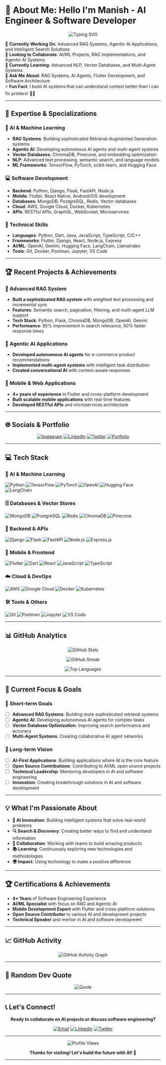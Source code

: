 # 💫 About Me: Hello I'm Manish - AI Engineer & Software Developer

<div align="center">
  <img src="https://readme-typing-svg.herokuapp.com?font=Fira+Code&pause=1000&color=00D9FF&center=true&vCenter=true&width=435&lines=AI+Engineer+%7C+Software+Developer;RAG+Specialist+%7C+Agentic+AI+Expert;4+Years+of+Experience;Building+Intelligent+Systems" alt="Typing SVG" />
</div>

🔭 **Currently Working On**: Advanced RAG Systems, Agentic AI Applications, and Intelligent Search Solutions<br>
🤝 **Looking to Collaborate**: AI/ML Projects, RAG Implementations, and Agentic AI Systems<br>
🌱 **Currently Learning**: Advanced NLP, Vector Databases, and Multi-Agent Systems<br>
💬 **Ask Me About**: RAG Systems, AI Agents, Flutter Development, and Software Architecture<br>
⚡ **Fun Fact**: I build AI systems that can understand context better than I can fix printers! 🤖✨

---

## 🚀 Expertise & Specializations

### 🤖 AI & Machine Learning
- **RAG Systems**: Building sophisticated Retrieval-Augmented Generation systems
- **Agentic AI**: Developing autonomous AI agents and multi-agent systems
- **Vector Databases**: ChromaDB, Pinecone, and embedding optimization
- **NLP**: Advanced text processing, semantic search, and language models
- **ML Frameworks**: TensorFlow, PyTorch, scikit-learn, and Hugging Face

### 💻 Software Development
- **Backend**: Python, Django, Flask, FastAPI, Node.js
- **Mobile**: Flutter, React Native, Android/iOS development
- **Databases**: MongoDB, PostgreSQL, Redis, Vector databases
- **Cloud**: AWS, Google Cloud, Docker, Kubernetes
- **APIs**: RESTful APIs, GraphQL, WebSocket, Microservices

### 🔧 Technical Skills
- **Languages**: Python, Dart, Java, JavaScript, TypeScript, C/C++
- **Frameworks**: Flutter, Django, React, Node.js, Express
- **AI/ML**: OpenAI, Gemini, Hugging Face, LangChain, LlamaIndex
- **Tools**: Git, Docker, Postman, Jupyter, VS Code

---

## 🏆 Recent Projects & Achievements

### 🧠 Advanced RAG System
- **Built a sophisticated RAG system** with weighted text processing and incremental sync
- **Features**: Semantic search, pagination, filtering, and multi-agent LLM support
- **Tech Stack**: Python, Flask, ChromaDB, MongoDB, OpenAI, Gemini
- **Performance**: 85% improvement in search relevance, 50% faster response times

### 🤖 Agentic AI Applications
- **Developed autonomous AI agents** for e-commerce product recommendations
- **Implemented multi-agent systems** with intelligent task distribution
- **Created conversational AI** with context-aware responses

### 📱 Mobile & Web Applications
- **4+ years of experience** in Flutter and cross-platform development
- **Built scalable mobile applications** with real-time features
- **Developed RESTful APIs** and microservices architecture

---

## 🌐 Socials & Portfolio

<div align="center">

[![Instagram](https://img.shields.io/badge/Instagram-%23E4405F.svg?style=for-the-badge&logo=Instagram&logoColor=white)](https://instagram.com/thisismanishrajput)
[![LinkedIn](https://img.shields.io/badge/LinkedIn-%230077B5.svg?style=for-the-badge&logo=linkedin&logoColor=white)](https://linkedin.com/in/thisismanishrajpu)
[![Twitter](https://img.shields.io/badge/Twitter-%231DA1F2.svg?style=for-the-badge&logo=Twitter&logoColor=white)](https://twitter.com/thisisbabusaheb)
[![Portfolio](https://img.shields.io/badge/Portfolio-%23000000.svg?style=for-the-badge&logo=firefox&logoColor=#FF7139)](https://thisismanishrajput.github.io/)

</div>

---

## 💻 Tech Stack

### 🤖 AI & Machine Learning
![Python](https://img.shields.io/badge/python-3670A0?style=for-the-badge&logo=python&logoColor=ffdd54)
![TensorFlow](https://img.shields.io/badge/TensorFlow-%23FF6F00.svg?style=for-the-badge&logo=TensorFlow&logoColor=white)
![PyTorch](https://img.shields.io/badge/PyTorch-%23EE4C2C.svg?style=for-the-badge&logo=PyTorch&logoColor=white)
![OpenAI](https://img.shields.io/badge/OpenAI-412991?style=for-the-badge&logo=openai&logoColor=white)
![Hugging Face](https://img.shields.io/badge/%F0%9F%A4%97%20Hugging%20Face-yellow?style=for-the-badge)
![LangChain](https://img.shields.io/badge/LangChain-1C3C3C?style=for-the-badge&logo=langchain&logoColor=white)

### 🗄️ Databases & Vector Stores
![MongoDB](https://img.shields.io/badge/MongoDB-%234ea94b.svg?style=for-the-badge&logo=mongodb&logoColor=white)
![PostgreSQL](https://img.shields.io/badge/postgresql-%23316192.svg?style=for-the-badge&logo=postgresql&logoColor=white)
![Redis](https://img.shields.io/badge/redis-%23DD0031.svg?style=for-the-badge&logo=redis&logoColor=white)
![ChromaDB](https://img.shields.io/badge/ChromaDB-FF6B6B?style=for-the-badge&logo=chromadb&logoColor=white)
![Pinecone](https://img.shields.io/badge/Pinecone-430098?style=for-the-badge&logo=pinecone&logoColor=white)

### 🚀 Backend & APIs
![Django](https://img.shields.io/badge/django-%23092E20.svg?style=for-the-badge&logo=django&logoColor=white)
![Flask](https://img.shields.io/badge/flask-%23000.svg?style=for-the-badge&logo=flask&logoColor=white)
![FastAPI](https://img.shields.io/badge/FastAPI-005571?style=for-the-badge&logo=fastapi)
![Node.js](https://img.shields.io/badge/node.js-6DA55F?style=for-the-badge&logo=node.js&logoColor=white)
![Express.js](https://img.shields.io/badge/express.js-%23404d59.svg?style=for-the-badge&logo=express&logoColor=%2361DAFB)

### 📱 Mobile & Frontend
![Flutter](https://img.shields.io/badge/Flutter-%2302569B.svg?style=for-the-badge&logo=Flutter&logoColor=white)
![Dart](https://img.shields.io/badge/dart-%230175C2.svg?style=for-the-badge&logo=dart&logoColor=white)
![React](https://img.shields.io/badge/react-%2320232a.svg?style=for-the-badge&logo=react&logoColor=%2361DAFB)
![JavaScript](https://img.shields.io/badge/javascript-%23323330.svg?style=for-the-badge&logo=javascript&logoColor=%23F7DF1E)
![TypeScript](https://img.shields.io/badge/typescript-%23007ACC.svg?style=for-the-badge&logo=typescript&logoColor=white)

### ☁️ Cloud & DevOps
![AWS](https://img.shields.io/badge/AWS-%23FF9900.svg?style=for-the-badge&logo=amazon-aws&logoColor=white)
![Google Cloud](https://img.shields.io/badge/GoogleCloud-%234285F4.svg?style=for-the-badge&logo=google-cloud&logoColor=white)
![Docker](https://img.shields.io/badge/docker-%230db7ed.svg?style=for-the-badge&logo=docker&logoColor=white)
![Kubernetes](https://img.shields.io/badge/kubernetes-%23326ce5.svg?style=for-the-badge&logo=kubernetes&logoColor=white)

### 🛠️ Tools & Others
![Git](https://img.shields.io/badge/git-%23F05033.svg?style=for-the-badge&logo=git&logoColor=white)
![Postman](https://img.shields.io/badge/Postman-FF6C37?style=for-the-badge&logo=postman&logoColor=white)
![Jupyter](https://img.shields.io/badge/jupyter-%23FA0F00.svg?style=for-the-badge&logo=jupyter&logoColor=white)
![VS Code](https://img.shields.io/badge/Visual%20Studio%20Code-0078d7.svg?style=for-the-badge&logo=visual-studio-code&logoColor=white)

---

## 📊 GitHub Analytics

<div align="center">

![GitHub Stats](https://github-readme-stats.vercel.app/api?username=thisismanishrajput&theme=dark&hide_border=false&include_all_commits=false&count_private=false&show_icons=true)

![GitHub Streak](https://github-readme-streak-stats.herokuapp.com/?user=thisismanishrajput&theme=dark&hide_border=false)

![Top Languages](https://github-readme-stats.vercel.app/api/top-langs/?username=thisismanishrajput&theme=dark&hide_border=false&include_all_commits=false&count_private=false&layout=compact)

</div>

---

## 🎯 Current Focus & Goals

### 🚀 Short-term Goals
- [ ] **Advanced RAG Systems**: Building more sophisticated retrieval systems
- [ ] **Agentic AI**: Developing autonomous AI agents for complex tasks
- [ ] **Vector Database Optimization**: Improving search performance and accuracy
- [ ] **Multi-Agent Systems**: Creating collaborative AI agent networks

### 🌟 Long-term Vision
- [ ] **AI-First Applications**: Building applications where AI is the core feature
- [ ] **Open Source Contributions**: Contributing to AI/ML open source projects
- [ ] **Technical Leadership**: Mentoring developers in AI and software engineering
- [ ] **Innovation**: Creating breakthrough solutions in AI and software development

---

## 💡 What I'm Passionate About

- **🤖 AI Innovation**: Building intelligent systems that solve real-world problems
- **🔍 Search & Discovery**: Creating better ways to find and understand information
- **🤝 Collaboration**: Working with teams to build amazing products
- **📚 Learning**: Continuously exploring new technologies and methodologies
- **🌍 Impact**: Using technology to make a positive difference

---

## 🏆 Certifications & Achievements

- **4+ Years** of Software Engineering Experience
- **AI/ML Specialist** with focus on RAG and Agentic AI
- **Mobile Development Expert** with Flutter and cross-platform solutions
- **Open Source Contributor** to various AI and development projects
- **Technical Speaker** and mentor in AI and software development

---

## 📈 GitHub Activity

<div align="center">

![GitHub Activity Graph](https://github-readme-activity-graph.vercel.app/graph?username=thisismanishrajput&theme=dark&hide_border=false&area=true)

</div>

---

## 🎨 Random Dev Quote

<div align="center">

![Quote](https://quotes-github-readme.vercel.app/api?type=horizontal&theme=radical)

</div>

---

## 📞 Let's Connect!

<div align="center">

**Ready to collaborate on AI projects or discuss software engineering?**

[![Email](https://img.shields.io/badge/Email-D14836?style=for-the-badge&logo=gmail&logoColor=white)](mailto:your-email@example.com)
[![LinkedIn](https://img.shields.io/badge/LinkedIn-0077B5?style=for-the-badge&logo=linkedin&logoColor=white)](https://linkedin.com/in/thisismanishrajpu)
[![Twitter](https://img.shields.io/badge/Twitter-1DA1F2?style=for-the-badge&logo=twitter&logoColor=white)](https://twitter.com/thisisbabusaheb)

</div>

---

<div align="center">

![Profile Views](https://visitcount.itsvg.in/api?id=thisismanishrajput&icon=0&color=0)

**Thanks for visiting! Let's build the future with AI! 🚀**

</div>

---

<!-- Proudly created with ❤️ by Manish -->
